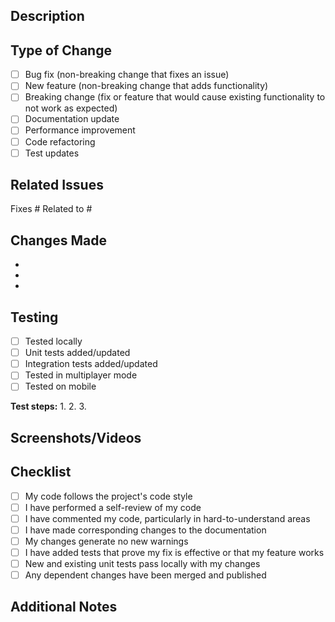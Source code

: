 ## Description

<!-- Provide a clear and concise description of your changes -->

## Type of Change

<!-- Mark the relevant option with an 'x' -->

- [ ] Bug fix (non-breaking change that fixes an issue)
- [ ] New feature (non-breaking change that adds functionality)
- [ ] Breaking change (fix or feature that would cause existing functionality to not work as expected)
- [ ] Documentation update
- [ ] Performance improvement
- [ ] Code refactoring
- [ ] Test updates

## Related Issues

<!-- Link to related issues using #issue_number -->

Fixes #
Related to #

## Changes Made

<!-- List the main changes you made -->

-
-
-

## Testing

<!-- Describe the tests you ran and how to reproduce them -->

- [ ] Tested locally
- [ ] Unit tests added/updated
- [ ] Integration tests added/updated
- [ ] Tested in multiplayer mode
- [ ] Tested on mobile

**Test steps:**
1.
2.
3.

## Screenshots/Videos

<!-- Add screenshots or videos if applicable, especially for UI changes -->

## Checklist

- [ ] My code follows the project's code style
- [ ] I have performed a self-review of my code
- [ ] I have commented my code, particularly in hard-to-understand areas
- [ ] I have made corresponding changes to the documentation
- [ ] My changes generate no new warnings
- [ ] I have added tests that prove my fix is effective or that my feature works
- [ ] New and existing unit tests pass locally with my changes
- [ ] Any dependent changes have been merged and published

## Additional Notes

<!-- Any additional information reviewers should know -->
